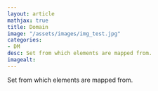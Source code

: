 ```yaml
---
layout: article
mathjax: true
title: Domain
image: "/assets/images/img_test.jpg"
categories:
- DM
desc: Set from which elements are mapped from. 
imagealt: 
---
```


Set from which elements are mapped from.